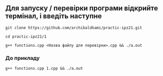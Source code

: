 ## Для запуску / перевірки програми відкрийте термінал, і введіть наступне
```
git clone https://github.com/archibaldkami/practic-ipz21.git

cd practic-ipz21/1

g++ functions.cpp <Назва файлу для перевірки>.cpp && ./a.out
```

### До прикладу

`g++ functions.cpp 1.cpp && ./a.out`
